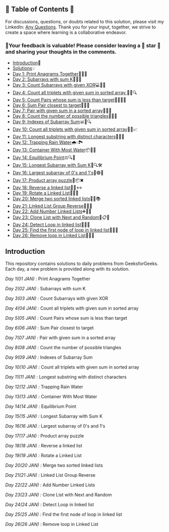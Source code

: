 ## 📜 Table of Contents 📜

For discussions, questions, or doubts related to this solution, please visit my LinkedIn: [Any Questions](https://www.linkedin.com/in/het-patel-8b110525a/). Thank you for your input, together, we strive to create a space where learning is a collaborative endeavor.

### 🔮Your feedback is valuable! Please consider leaving a 🌟 star 🌟 and sharing your thoughts in the comments.

- [Introduction](https://github.com/Hunterdii/GeeksforGeeks-POTD/blob/main/README.md)📝
- [Solutions](https://github.com/Hunterdii/GeeksforGeeks-POTD/tree/main/January%202026%20GFG%20SOLUTION)💡
- [Day 1: Print Anagrams Together](01(Jan)%20Print%20Anagrams%20Together.md)🔡👥🤝
- [Day 2: Subarrays with sum K](02(Jan)%20Subarrays%20with%20sum%20K.md)🔢➕🎯
- [Day 3: Count Subarrays with given XOR](03(Jan)%20Count%20Subarrays%20with%20given%20XOR.md)💻🔢🧮
- [Day 4: Count all triplets with given sum in sorted array ](04(Jan)%20Count%20all%20triplets%20with%20given%20sum%20in%20sorted%20array.md)🔢🔽🔍
- [Day 5: Count Pairs whose sum is less than target](05(Jan)%20Count%20Pairs%20whose%20sum%20is%20less%20than%20target.md)👫🔢👨‍💻		
- [Day 6: Sum Pair closest to target](06(Jan)%20Sum%20Pair%20closest%20to%20target.md)🎯💡🔢		
- [Day 7: Pair with given sum in a sorted array](07(Jan)%20Pair%20with%20given%20sum%20in%20a%20sorted%20array.md)🔢🧮✅	
- [Day 8: Count the number of possible triangles](08(Jan)%20Count%20the%20number%20of%20possible%20triangles.md)📐📏🧮
- [Day 9: Indexes of Subarray Sum](09(Jan)%20Indexes%20of%20Subarray%20Sum.md)📊📐🔍
- [Day 10: Count all triplets with given sum in sorted array](10(Jan)%20Count%20distinct%20elements%20in%20every%20window.md)🔢🎯📈
- [Day 11: Longest substring with distinct characters](11(Jan)%20Longest%20substring%20with%20distinct%20characters.md)🧵🔤🧠
- [Day 12: Trapping Rain Water](12(Jan)%20Trapping%20Rain%20Water.md)🌧️💧🏞️
- [Day 13: Container With Most Water](13(Jan)%20Container%20With%20Most%20Water.md)📦🌊📐
- [Day 14: Equilibrium Point](14(Jan)%20Equilibrium%20Point.md)⚖️🔍🧮
- [Day 15: Longest Subarray with Sum K](15(Jan)%20Longest%20Subarray%20with%20Sum%20K.md)🌟🔍🛠️
- [Day 16: Largest subarray of 0's and 1's](16(Jan)%20Largest%20subarray%20of%200's%20and%201's.md)🔢🟢🔴
- [Day 17: Product array puzzle](17(Jan)%20Product%20array%20puzzle.md)🧩📦✖
- [Day 18: Reverse a linked list](18(Jan)%20Reverse%20a%20linked%20list.md)🔄🔗↔️
- [Day 19: Rotate a Linked List](19(Jan)%20Rotate%20a%20Linked%20List.md)🚀🔄💫
- [Day 20: Merge two sorted linked lists](20(Jan)%20Merge%20two%20sorted%20linked%20lists.md)🔗➕📚
- [Day 21: Linked List Group Reverse](21(Jan)%20Linked%20List%20Group%20Reverse.md)🔗🔄🌀
- [Day 22: Add Number Linked Lists](22(Jan)%20Add%20Number%20Linked%20Lists.md)➕🔗🚀
- [Day 23: Clone List with Next and Random](23(Jan)%20Clone%20List%20with%20Next%20and%20Random.md)🔗📋🤔
- [Day 24: Detect Loop in linked list](24(Jan)%20Detect%20Loop%20in%20linked%20list.md)🔗🐍🚦
- [Day 25: Find the first node of loop in linked list](25(Jan)%20Find%20the%20first%20node%20of%20loop%20in%20linked%20list.md)🔗🔁🛑
- [Day 26: Remove loop in Linked List](26(Jan)%20Remove%20loop%20in%20Linked%20List.md)🔗🚫📃


  
## Introduction

This repository contains solutions to daily problems from GeeksforGeeks. Each day, a new problem is provided along with its solution.

*Day 1(01 JAN) :* Print Anagrams Together

*Day 2(02 JAN) :* Subarrays with sum K 

*Day 3(03 JAN) :* Count Subarrays with given XOR 

*Day 4(04 JAN) :* Count all triplets with given sum in sorted array 

*Day 5(05 JAN) :* Count Pairs whose sum is less than target

*Day 6(06 JAN) :* Sum Pair closest to target 

*Day 7(07 JAN) :* Pair with given sum in a sorted array 

*Day 8(08 JAN) :* Count the number of possible triangles 

*Day 9(09 JAN) :* Indexes of Subarray Sum

*Day 10(10 JAN) :* Count all triplets with given sum in sorted array

*Day 11(11 JAN) :* Longest substring with distinct characters

*Day 12(12 JAN) :* Trapping Rain Water

*Day 13(13 JAN) :* Container With Most Water

*Day 14(14 JAN) :* Equilibrium Point 

*Day 15(15 JAN) :* Longest Subarray with Sum K

*Day 16(16 JAN) :* Largest subarray of 0's and 1's

*Day 17(17 JAN) :* Product array puzzle

*Day 18(18 JAN) :* Reverse a linked list

*Day 19(19 JAN) :* Rotate a Linked List

*Day 20(20 JAN) :* Merge two sorted linked lists

*Day 21(21 JAN) :* Linked List Group Reverse

*Day 22(22 JAN) :* Add Number Linked Lists

*Day 23(23 JAN) :* Clone List with Next and Random

*Day 24(24 JAN) :* Detect Loop in linked list

*Day 25(25 JAN) :* Find the first node of loop in linked list

*Day 26(26 JAN) :* Remove loop in Linked List
